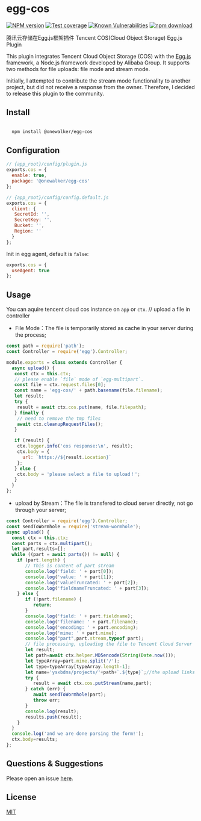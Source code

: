 # egg-cos

[![NPM version][npm-image]][npm-url]
[![Test coverage][codecov-image]][codecov-url]
[![Known Vulnerabilities][snyk-image]][snyk-url]
[![npm download][download-image]][download-url]

[npm-image]: https://img.shields.io/npm/v/@onewalker/egg-cos.svg?style=flat-square
[npm-url]: https://www.npmjs.com/package/@onewalker/egg-cos
[codecov-image]: https://img.shields.io/codecov/c/github/onewalker/egg-cos.svg?style=flat-square
[codecov-url]: https://codecov.io/github/onewalker/egg-cos?branch=cur-publish
[snyk-image]: https://snyk.io/test/npm/@onewalker/egg-cos/badge.svg?style=flat-square
[snyk-url]: https://snyk.io/test/npm/@onewalker/egg-cos
[download-image]: https://img.shields.io/npm/dm/@onewalker/egg-cos.svg?style=flat-square
[download-url]: https://www.npmjs.com/package/@onewalker/egg-cos

腾讯云存储在Egg.js框架插件 Tencent COS(Cloud Object Storage) Egg.js Plugin

This plugin integrates Tencent Cloud Object Storage (COS) with the [Egg.js](https://eggjs.org/en/tutorials/index.html) framework, a Node.js framework developed by Alibaba Group. It supports two methods for file uploads: file mode and stream mode.

Initially, I attempted to contribute the stream mode functionality to another project, but did not receive a response from the owner. Therefore, I decided to release this plugin to the community.

## Install

```bash

  npm install @onewalker/egg-cos

```

## Configuration

```js
// {app_root}/config/plugin.js
exports.cos = {
  enable: true,
  package: '@onewalker/egg-cos'
};
```

```js
// {app_root}/config/config.default.js
exports.cos = {
  client: {
   SecretId: '',
   SecretKey: '',
   Bucket: '',
   Region: ''
  }
};
```

Init in egg agent, default is `false`:

```js
exports.cos = {
  useAgent: true
};
```

## Usage

You can aquire tencent cloud cos instance on `app` or `ctx`.
// upload a file in controller

- File Mode：The file is temporarily stored as cache in your server during the process;

```js
const path = require('path');
const Controller = require('egg').Controller;

module.exports = class extends Controller {
  async upload() {
   const ctx = this.ctx;
   // please enable `file` mode of `egg-multipart`.
   const file = ctx.request.files[0];
   const name = 'egg-cos/' + path.basename(file.filename);
   let result;
   try {
    result = await ctx.cos.put(name, file.filepath);
   } finally {
    // need to remove the tmp files
    await ctx.cleanupRequestFiles();
   }

   if (result) {
    ctx.logger.info('cos response:\n', result);
    ctx.body = {
      url: `https://${result.Location}`
    };
   } else {
    ctx.body = 'please select a file to upload！';
   }
  }
};
```
- upload by Stream：The file is transfered to cloud server directly, not go through your server;

```js
const Controller = require('egg').Controller;
const sendToWormhole = require('stream-wormhole');
async upload() {
  const ctx = this.ctx;
  const parts = ctx.multipart();
  let part,results=[];
  while ((part = await parts()) != null) {
    if (part.length) {
       // This is content of part stream
       console.log('field: ' + part[0]);
       console.log('value: ' + part[1]);
       console.log('valueTruncated: ' + part[2]);
       console.log('fieldnameTruncated: ' + part[3]);
    } else {
       if (!part.filename) {
          return;
       }
       console.log('field: ' + part.fieldname);
       console.log('filename: ' + part.filename);
       console.log('encoding: ' + part.encoding);
       console.log('mime: ' + part.mime);
       console.log("part",part.stream,typeof part);
       // file processing, uploading the file to Tencent Cloud Server
       let result;
       let path=await ctx.helper.MD5encode(String(Date.now()));
       let typeArray=part.mime.split('/');
       let type=typeArray[typeArray.length-1];
       let name='ysxbdms/projects/'+path+`.${type}`;//the upload links
       try {
          result = await ctx.cos.putStream(name,part);
       } catch (err) {
          await sendToWormhole(part);
          throw err;
       }
       console.log(result);
       results.push(result);
    }
  }
  console.log('and we are done parsing the form!');
  ctx.body=results;
};
```



## Questions & Suggestions

Please open an issue [here](https://github.com/onewalker/egg-cos/issues).

## License

[MIT](LICENSE)

